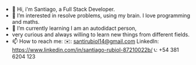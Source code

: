 - 👋 Hi, i'm Santiago, a Full Stack Developer. 
- 👀 I’m interested in resolve problems, using my brain. I love programming and maths.
- 🌱 I’m currently learning I am an autodidact person,
- very curious and always willing to learn new things from different fields.
- 📫 How to reach me:
  ✉️: santirubiol14@gmail.com
  LinkedIn: https://www.linkedin.com/in/santiago-rubiol-87210022b/
  📞: +54 381 6204 123

<!---
Santi-Rubiol/Santi-Rubiol is a ✨ special ✨ repository because its `README.md` (this file) appears on your GitHub profile.
You can click the Preview link to take a look at your changes.
--->
